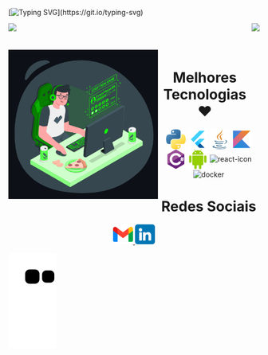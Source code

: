 [![Typing SVG](https://readme-typing-svg.herokuapp.com/?color=00FF00&size=35&center=true&vCenter=true&width=1000&lines=Hello,+Welcome!+;I'm+Abner+Ugeda,+Full-Stack+Developer;Linux+>+ALL.)](https://git.io/typing-svg)
<div>
  
  <img  height="180em" src="https://github-readme-stats.vercel.app/api?username=Abnerugeda&count_private=true&show_icons=true&theme=chartreuse-dark"/>
  
  <img  align="right" height="180em" src="https://github-readme-stats.vercel.app/api/top-langs/?username=Abnerugeda&theme=chartreuse-dark&layout=compact"/>
  
</div>
<br>

<div  align="center"> 
  <div style="display: inline_block"><br>
    <img align="left" height="300" alt="coding-time" src="programming.gif">
    <h1 align="center">Melhores Tecnologias ❤</h1>
    <img align="center" height="40" width="40" alt="python-icon"  src="python.png">
    <img align="center" height="40" width="40" alt="flutter-icon"  src="flutter.svg">
    <img align="center" height="40" width="40" alt="java-icon"  src="java.png">
    <img align="center" height="40" width="40" alt="kotlin-icon"  src="kotlin.svg">
    <img align="center" height="40" width="40" alt="csharp-icon"  src="csharp.svg">
    <img align="center" height="40" width="40" alt="android-icon"  src="android.svg">
    <img align="center" height="40" width="40" alt="react-icon"  src="https://cdn.freebiesupply.com/logos/large/2x/react-1-logo-png-transparent.png">
    <img align="center" src="https://cdn.jsdelivr.net/gh/devicons/devicon/icons/docker/docker-plain.svg" alt="docker" width="40" height="40"/>
 
   </div>
  <h1 align="center">Redes Sociais</h1>
    <a href = "mailto: devabnerugeda@gmail.com">
      <img width="40" src="gmail.png">
    </a>
    <a href = "https://www.linkedin.com/in/abner-ugeda/">
      <img width="40" src="linkedin.png">
    </a>
</div>
  
![Snake animation](https://github.com/Abnerugeda/Abnerugeda/blob/output/github-contribution-grid-snake.svg)
